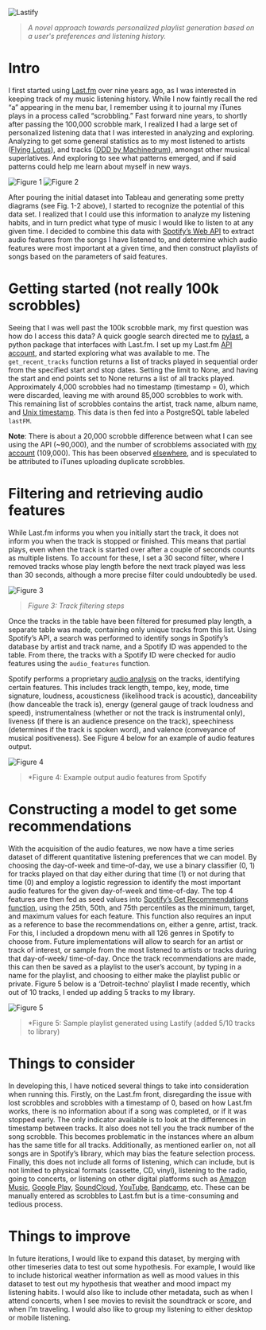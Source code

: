 ![Lastify](/images/lastify_logo.png)
>*A novel approach towards personalized playlist generation based on a user's preferences and listening history.*

# Intro
I first started using [Last.fm](https://last.fm) over nine years ago, as I was interested in keeping track of my music listening history. While I now faintly recall the red “a” appearing in the menu bar, I remember using it to journal my iTunes plays in a process called “scrobbling.”  Fast forward nine years, to shortly after passing the 100,000 scrobble mark, I realized I had a large set of personalized listening data that I was interested in analyzing and exploring. Analyzing to get some general statistics as to my most listened to artists ([Flying Lotus](https://www.youtube.com/watch?v=yK-VuOn1rgs)), and tracks ([DDD by Machinedrum](https://www.youtube.com/watch?v=A2O-Ggo7yoo)), amongst other musical superlatives. And exploring to see what patterns emerged, and if said patterns could help me learn about myself in new ways.

![Figure 1](/images/Figure1.png)
![Figure 2](/images/Figure2.png)

After pouring the initial dataset into Tableau and generating some pretty diagrams (see Fig. 1-2 above), I started to recognize the potential of this data set. I realized that I could use this information to analyze my listening habits, and in turn predict what type of music I would like to listen to at any given time. I decided to combine this data with [Spotify’s Web API](https://developer.spotify.com/) to extract audio features from the songs I have listened to, and determine which audio features were most important at a given time, and then construct playlists of songs based on the parameters of said features.

# Getting started (not really 100k scrobbles)
Seeing that I was well past the 100k scrobble mark, my first question was how do I access this data? A quick google search directed me to [pylast](https://github.com/pylast/pylast), a python package that interfaces with Last.fm. I set up my Last.fm [API account](https://www.last.fm/api), and started exploring what was available to me. The `get_recent_tracks` function returns a list of tracks played in sequential order from the specified start and stop dates. Setting the limit to None, and having the start and end points set to None returns a list of all tracks played. Approximately 4,000 scrobbles had no timestamp (timestamp = 0), which were discarded, leaving me with around 85,000 scrobbles to work with. This remaining list of scrobbles contains the artist, track name, album name, and [Unix timestamp](https://en.wikipedia.org/wiki/Unix_time). This data is then fed into a PostgreSQL table labeled `lastFM`.

**Note**: There is about a 20,000 scrobble difference between what I can see using the API (~90,000), and the number of scrobblems associated with [my account](https://www.last.fm/user/dmatica) (109,000). This has been observed [elsewhere](https://getsatisfaction.com/lastfm/topics/scrobbles-count-in-library-differs-from-scrobbles-count-in-overview), and is speculated to be attributed to iTunes uploading duplicate scrobbles.

# Filtering and retrieving audio features
While Last.fm informs you when you initially start the track, it does not inform you when the track is stopped or finished. This means that partial plays, even when the track is started over after a couple of seconds counts as multiple listens. To account for these, I set a 30 second filter, where I removed tracks whose play length before the next track played was less than 30 seconds, although a more precise filter could undoubtedly be used.

![Figure 3](/images/Figure3.png)
>*Figure 3: Track filtering steps*

Once the tracks in the table have been filtered for presumed play length, a separate table was made, containing only unique tracks from this list.  Using Spotify’s API, a search was performed to identify songs in Spotify’s database by artist and track name, and a Spotify ID was appended to the table.  From there, the tracks with a Spotify ID were checked for audio features using the `audio_features` function.

Spotify performs a proprietary [audio analysis](https://developer.spotify.com/documentation/web-api/reference/tracks/get-audio-features/) on the tracks, identifying certain features. This includes track length, tempo, key, mode, time signature, loudness, acousticness (likelihood track is acoustic), danceability (how danceable the track is), energy (general gauge of track loudness and speed), instrumentalness (whether or not the track is instrumental only), liveness (if there is an audience presence on the track), speechiness (determines if the track is spoken word), and valence (conveyance of musical positiveness). See Figure 4 below for an example of audio features output.

![Figure 4](/images/Figure4.png)
>*Figure 4: Example output audio features from Spotify

# Constructing a model to get some recommendations
With the acquisition of the audio features, we now have a time series dataset of different quantitative listening preferences that we can model. By choosing the day-of-week and time-of-day, we use a binary classifier (0, 1) for tracks played on that day either during that time (1) or not during that time (0) and employ a logistic regression to identify the most important audio features for the given day-of-week and time-of-day. The top 4 features are then fed as seed values into [Spotify’s Get Recommendations function](https://developer.spotify.com/documentation/web-api/reference/browse/get-recommendations/), using the 25th, 50th, and 75th percentiles as the minimum, target, and maximum values for each feature. This function also requires an input as a reference to base the recommendations on, either a genre, artist, track. For this, I included a dropdown menu with all 126 genres in Spotify to choose from. Future implementations will allow to search for an artist or track of interest, or sample from the most listened to artists or tracks during that day-of-week/ time-of-day. Once the track recommendations are made, this can then be saved as a playlist to the user’s account, by typing in a name for the playlist, and choosing to either make the playlist public or private. Figure 5 below is a ‘Detroit-techno’ playlist I made recently, which out of 10 tracks, I ended up adding 5 tracks to my library.

![Figure 5](/images/Figure5.png)
>*Figure 5: Sample playlist generated using Lastify (added 5/10 tracks to library)

# Things to consider
In developing this, I have noticed several things to take into consideration when running this. Firstly, on the Last.fm front, disregarding the issue with lost scrobbles and scrobbles with a timestamp of 0, based on how Last.fm works, there is no information about if a song was completed, or if it was stopped early. The only indicator available is to look at the differences in timestamp between tracks. It also does not tell you the track number of the song scrobble. This becomes problematic in the instances where an album has the same title for all tracks. Additionally, as mentioned earlier on, not all songs are in Spotify’s library, which may bias the feature selection process. Finally, this does not include all forms of listening, which can include, but is not limited to physical formats (cassette, CD, vinyl), listening to the radio, going to concerts, or listening on other digital platforms such as [Amazon Music](https://music.amazon.com), [Google Play](https://play.google.com/music/), [SoundCloud](https://soundcloud.com/), [YouTube](https://youtube.com/), [Bandcamp](https://bandcamp.com/), etc. These can be manually entered as scrobbles to Last.fm but is a time-consuming and tedious process.

# Things to improve
In future iterations, I would like to expand this dataset, by merging with other timeseries data to test out some hypothesis. For example, I would like to include historical weather information as well as mood values in this dataset to test out my hypothesis that weather and mood impact my listening habits. I would also like to include other metadata, such as when I attend concerts, when I see movies to revisit the soundtrack or score, and when I’m traveling. I would also like to group my listening to either desktop or mobile listening.
